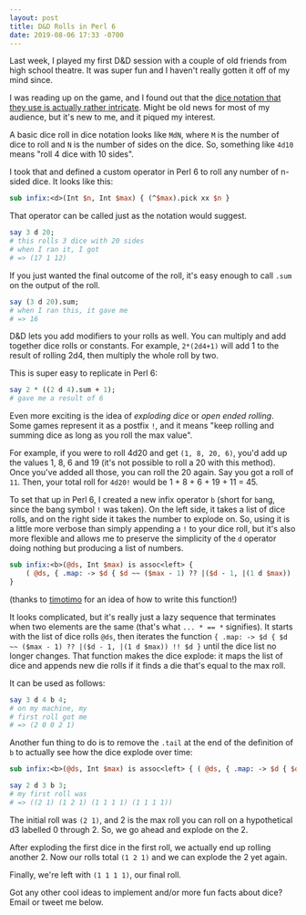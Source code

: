 ```yaml
---
layout: post
title: D&D Rolls in Perl 6
date: 2019-08-06 17:33 -0700
---
```


Last week, I played my first D&D session with a couple of old friends from high school theatre. It was super fun and I haven't really gotten it off of my mind since.

I was reading up on the game, and I found out that the [dice notation that they use is actually rather intricate](https://en.wikipedia.org/wiki/Dice_notation). Might be old news for most of my audience, but it's new to me, and it piqued my interest.

A basic dice roll in dice notation looks like `MdN`, where `M` is the number of dice to roll and `N` is the number of sides on the dice. So, something like `4d10` means "roll 4 dice with 10 sides".

I took that and defined a custom operator in Perl 6 to roll any number of n-sided dice. It looks like this:

```perl
sub infix:<d>(Int $n, Int $max) { (^$max).pick xx $n }
```

That operator can be called just as the notation would suggest.

```perl
say 3 d 20; 
# this rolls 3 dice with 20 sides
# when I ran it, I got 
# => (17 1 12)
```

If you just wanted the final outcome of the roll, it's easy enough to call `.sum` on the output of the roll.

```perl
say (3 d 20).sum;
# when I ran this, it gave me
# => 16
```

D&D lets you add modifiers to your rolls as well. You can multiply and add together dice rolls or constants. For example, `2*(2d4+1)` will add 1 to the result of rolling 2d4, then multiply the whole roll by two.

This is super easy to replicate in Perl 6:

```perl
say 2 * ((2 d 4).sum + 1);
# gave me a result of 6
```

Even more exciting is the idea of _exploding dice_ or _open ended rolling_. Some games represent it as a postfix `!`, and it means "keep rolling and summing dice as long as you roll the max value".

For example, if you were to roll 4d20 and get `(1, 8, 20, 6)`, you'd add up the values 1, 8, 6 and 19 (it's not possible to roll a 20 with this method). Once you've added all those, you can roll the 20 again. Say you got a roll of `11`. Then, your total roll for `4d20!` would be 1 + 8 + 6 + 19 + 11 = 45.

To set that up in Perl 6, I created a new infix operator `b` (short for `b`ang, since the bang symbol `!` was taken). On the left side, it takes a list of dice rolls, and on the right side it takes the number to explode on. So, using it is a little more verbose than simply appending a `!` to your dice roll, but it's also more flexible and allows me to preserve the simplicity of the `d` operator doing nothing but producing a list of numbers.

```perl
sub infix:<b>(@ds, Int $max) is assoc<left> { 
    ( @ds, { .map: -> $d { $d ~~ ($max - 1) ?? |($d - 1, |(1 d $max)) !! $d } } ... * == * ).tail 
}
```

(thanks to [timotimo](https://wakelift.de/) for an idea of how to write this function!)

It looks complicated, but it's really just a lazy sequence that terminates when two elements are the same (that's what `... * == *` signifies). It starts with the list of dice rolls `@ds`, then iterates the function `{ .map: -> $d { $d ~~ ($max - 1) ?? |($d - 1, |(1 d $max)) !! $d }` until the dice list no longer changes. That function makes the dice explode: it maps the list of dice and appends new die rolls if it finds a die that's equal to the max roll.

It can be used as follows:

```perl
say 3 d 4 b 4;
# on my machine, my
# first roll got me
# => (2 0 0 2 1)
```

Another fun thing to do is to remove the `.tail` at the end of the definition of `b` to actually see how the dice explode over time:

```perl
sub infix:<b>(@ds, Int $max) is assoc<left> { ( @ds, { .map: -> $d { $d ~~ ($max - 1) ?? |($d - 1, |(1 d $max)) !! $d } } ... * == * ) }

say 2 d 3 b 3;
# my first roll was
# => ((2 1) (1 2 1) (1 1 1 1) (1 1 1 1))
```

The initial roll was `(2 1)`, and 2 is the max roll you can roll on a hypothetical d3 labelled 0 through 2. So, we go ahead and explode on the 2.

After exploding the first dice in the first roll, we actually end up rolling another 2. Now our rolls total `(1 2 1)` and we can explode the 2 yet again.

Finally, we're left with `(1 1 1 1)`, our final roll.

Got any other cool ideas to implement and/or more fun facts about dice? Email or tweet me below.